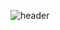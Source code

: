![header](https://capsule-render.vercel.app/api?type=waving&text=Hi%20there,%20I%27m%20Efe!%20%F0%9F%91%8B&animation=scaleIn&height=200&&fontSize=24&fontAlignY=40&fontColor=FFFFFF&color=_13294B)


<!--
**EEXimium/EEXimium** is a ✨ _special_ ✨ repository because its `README.md` (this file) appears on your GitHub profile.

Here are some ideas to get you started:

- 🔭 I’m currently working on ...
- 🌱 I’m currently learning ...
- 👯 I’m looking to collaborate on ...
- 🤔 I’m looking for help with ...
- 💬 Ask me about ...
- 📫 How to reach me: ...
- 😄 Pronouns: ...
- ⚡ Fun fact: ...
-->
